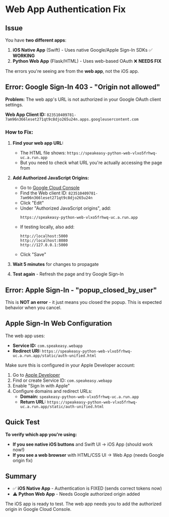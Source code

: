 # Web App Authentication Fix

## Issue

You have **two different apps**:

1. **iOS Native App** (Swift) - Uses native Google/Apple Sign-In SDKs ✅ **WORKING**
2. **Python Web App** (Flask/HTML) - Uses web-based OAuth ❌ **NEEDS FIX**

The errors you're seeing are from the **web app**, not the iOS app.

## Error: Google Sign-In 403 - "Origin not allowed"

**Problem:** The web app's URL is not authorized in your Google OAuth client settings.

**Web App Client ID:** `823510409781-7am96n366leset271qt9c8djo265u24n.apps.googleusercontent.com`

### How to Fix:

1. **Find your web app URL:**
   - The HTML file shows: `https://speakeasy-python-web-vlxo5frhwq-uc.a.run.app`
   - But you need to check what URL you're actually accessing the page from

2. **Add Authorized JavaScript Origins:**
   - Go to [Google Cloud Console](https://console.cloud.google.com/apis/credentials)
   - Find the Web client ID: `823510409781-7am96n366leset271qt9c8djo265u24n`
   - Click "Edit"
   - Under "Authorized JavaScript origins", add:
     ```
     https://speakeasy-python-web-vlxo5frhwq-uc.a.run.app
     ```
   - If testing locally, also add:
     ```
     http://localhost:5000
     http://localhost:8080
     http://127.0.0.1:5000
     ```
   - Click "Save"

3. **Wait 5 minutes** for changes to propagate

4. **Test again** - Refresh the page and try Google Sign-In

## Error: Apple Sign-In - "popup_closed_by_user"

This is **NOT an error** - it just means you closed the popup. This is expected behavior when you cancel.

## Apple Sign-In Web Configuration

The web app uses:
- **Service ID:** `com.speakeasy.webapp`
- **Redirect URI:** `https://speakeasy-python-web-vlxo5frhwq-uc.a.run.app/static/auth-unified.html`

Make sure this is configured in your Apple Developer account:
1. Go to [Apple Developer](https://developer.apple.com/account/resources/identifiers/list/serviceId)
2. Find or create Service ID: `com.speakeasy.webapp`
3. Enable "Sign In with Apple"
4. Configure domains and redirect URLs:
   - **Domain:** `speakeasy-python-web-vlxo5frhwq-uc.a.run.app`
   - **Return URL:** `https://speakeasy-python-web-vlxo5frhwq-uc.a.run.app/static/auth-unified.html`

## Quick Test

**To verify which app you're using:**

- **If you see native iOS buttons** and Swift UI → iOS App (should work now!)
- **If you see a web browser** with HTML/CSS UI → Web App (needs Google origin fix)

## Summary

- ✅ **iOS Native App** - Authentication is FIXED (sends correct tokens now)
- ⚠️ **Python Web App** - Needs Google authorized origin added

The iOS app is ready to test. The web app needs you to add the authorized origin in Google Cloud Console.
